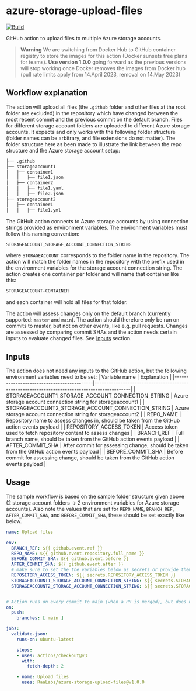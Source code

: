 # azure-storage-upload-files
[![Build](https://github.com/RaaLabs/azure-storage-upload-files/actions/workflows/build.yml/badge.svg)](https://github.com/RaaLabs/azure-storage-upload-files/actions/workflows/build.yml)

GitHub action to upload files to multiple Azure storage accounts.

> **Warning**
> We are switching from Docker Hub to GitHub container registry to store the images for this action (Docker sunsets free plans for teams). **Use version 1.0.0** going forward as the previous versions will stop working once Docker removes the images from Docker hub (pull rate limits apply from 14.April 2023, removal on 14.May 2023)

## Workflow explanation
The action will upload all files (the `.github` folder and other files at the root folder are excluded) in the repository which have changed between the most recent commit and the previous commit on the default branch. Files for different storage account folders are uploaded to different Azure storage accounts. It expects and only works with the following folder structure (folder names can be arbitrary, and file extensions do not matter). The folder structure here as been made to illustrate the link between the repo structure and the Azure storage account setup:

```bash
├── .github
├── storageaccount1
│   ├── container1
│   │   ├── file1.json
│   ├── container2
│   │   ├── file1.yaml
│   │   ├── file2.json
├── storageaccount2
│   ├── container1
│   │   ├── file1.yml
```


The GitHub action connects to Azure storage accounts by using connection strings provided as environment variables. The environment variables must follow this naming convention:

```bash
STORAGEACCOUNT_STORAGE_ACCOUNT_CONNECTION_STRING
```
where `STORAGEACCOUNT` corresponds to the folder name in the repository. The action will match the folder names in the repository with the prefix used in the environment variables for the storage account connection string. The action creates one container per folder and will name that container like this:
```bash
STORAGEACCOUNT-CONTAINER
```
and each container will hold all files for that folder.

The action will assess changes only on the default branch (currently supported: `master` and `main`). The action should therefore only be run on commits to master, but not on other events, like e.g. pull requests. Changes are assessed by comparing commit SHAs and the action needs certain inputs to evaluate changed files. See [Inputs](#inputs) section.

## Inputs
The action does not need any inputs to the GitHub action, but the following environment variables need to be set:
| Variable name                             | Explanation                                                                                 |
|-------------------------------------------|---------------------------------------------------------------------------------------------|
| STORAGEACCOUNT1_STORAGE_ACCOUNT_CONNECTION_STRING | Azure storage account connection string for storageaccount1                                         |
| STORAGEACCOUNT2_STORAGE_ACCOUNT_CONNECTION_STRING | Azure storage account connection string for storageaccount2                                         |
| REPO_NAME                                 | Repository name to assess changes in, should be taken from the GitHub action events payload |
| REPOSITORY_ACCESS_TOKEN                   | Access token used to fetch repository content to assess changes                             |
| BRANCH_REF                                | Full branch name, should be taken from the GitHub action events payload                     |
| AFTER_COMMIT_SHA                          | After commit for assessing change, should be taken from the GitHub action events payload    |
| BEFORE_COMMIT_SHA                         | Before commit for assessing change, should be taken from the GitHub action events payload   |

## Usage
The sample workflow is based on the sample folder structure given above (2 storage account folders -> 2 environment variables for Azure storage accounts). Also note the values that are set for `REPO_NAME`, `BRANCH_REF`, `AFTER_COMMIT_SHA`, and `BEFORE_COMMIT_SHA`, these should be set exactly like below.

```yaml
name: Upload files

env:
  BRANCH_REF: ${{ github.event.ref }}
  REPO_NAME: ${{ github.event.repository.full_name }}
  BEFORE_COMMIT_SHA: ${{ github.event.before }}
  AFTER_COMMIT_SHA: ${{ github.event.after }}
  # make sure to set the the variables below as secrets or provide them in another secure way
  REPOSITORY_ACCESS_TOKEN: ${{ secrets.REPOSITORY_ACCESS_TOKEN }}
  STORAGEACCOUNT1_STORAGE_ACCOUNT_CONNECTION_STRING: ${{ secrets.STORAGEACCOUNT1_STORAGE_ACCOUNT_CONNECTION_STRING }}
  STORAGEACCOUNT2_STORAGE_ACCOUNT_CONNECTION_STRING: ${{ secrets.STORAGEACCOUNT2_STORAGE_ACCOUNT_CONNECTION_STRING }}


# Action runs on every commit to main (when a PR is merged), but does not need to run on opening/updating pull request
on:
  push:
    branches: [ main ]

jobs:
  validate-json:
    runs-on: ubuntu-latest

    steps:
    - uses: actions/checkout@v3
      with:
        fetch-depth: 2

    - name: Upload files
      uses: RaaLabs/azure-storage-upload-files@v1.0.0
```